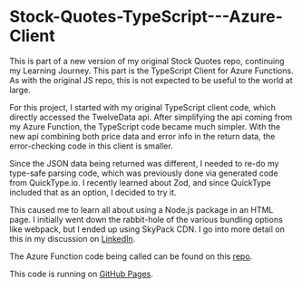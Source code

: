 # Stock-Quotes-TypeScript---Azure-Client

This is part of a new version of my original Stock Quotes repo, continuing my Learning Journey.
This part is the TypeScript Client for Azure Functions. As with the original JS repo, this is not
expected to be useful to the world at large.

For this project, I started with my original TypeScript client code, which directly accessed
the TwelveData api. After simplifying the api coming from my Azure Function, the TypeScript code
became much simpler. With the new api combining both price data and error info in the return data, the
error-checking code in this client is smaller.

Since the JSON data being returned was different, I needed to re-do my type-safe parsing code,
which was previously done via generated code from QuickType.io. I recently learned about Zod,
and since QuickType included that as an option, I decided to try it.

This caused me to learn all about using a Node.js package in an HTML page. I initially went down the
rabbit-hole of the various bundling options like webpack, but I ended up using SkyPack CDN. I go into more detail on this in my discussion on [LinkedIn](https://www.linkedin.com/feed/update/urn:li:share:7092217565648723968/).

The Azure Function code being called can be found on this [repo](https://github.com/jzuras/Stock-Quotes-Azure-Function).

This code is running on [GitHub Pages](https://jzuras.github.io/Stock-Quotes-TypeScript---Azure-Client/).
